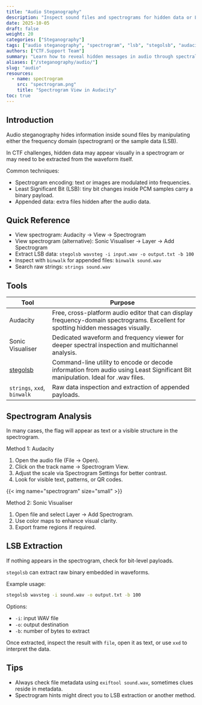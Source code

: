 ```yaml
---
title: "Audio Steganography"
description: "Inspect sound files and spectrograms for hidden data or LSB-encoded messages using Audacity, Sonic Visualiser, and stegolsb."
date: 2025-10-05
draft: false
weight: 20
categories: ["Steganography"]
tags: ["audio steganography", "spectrogram", "lsb", "stegolsb", "audacity", "ctf"]
authors: ["CTF.Support Team"]
summary: "Learn how to reveal hidden messages in audio through spectral inspection, waveform analysis, and LSB extraction techniques."
aliases: ["/steganography/audio/"]
slug: "audio"
resources:
  - name: spectrogram
    src: "spectrogram.png"
    title: "Spectrogram View in Audacity"
toc: true
---
```


## Introduction

Audio steganography hides information inside sound files by manipulating either the frequency domain (spectrogram) or the sample data (LSB).

In CTF challenges, hidden data may appear visually in a spectrogram or may need to be extracted from the waveform itself.

Common techniques:

- Spectrogram encoding: text or images are modulated into frequencies.
- Least Significant Bit (LSB): tiny bit changes inside PCM samples carry a binary payload.
- Appended data: extra files hidden after the audio data.

## Quick Reference

- View spectrogram: Audacity -> View -> Spectrogram
- View spectrogram (alternative): Sonic Visualiser -> Layer -> Add Spectrogram
- Extract LSB data: `stegolsb wavsteg -i input.wav -o output.txt -b 100`
- Inspect with `binwalk` for appended files: `binwalk sound.wav`
- Search raw strings: `strings sound.wav`

## Tools

| Tool                                                  | Purpose                                                                                                                            |
|-------------------------------------------------------|------------------------------------------------------------------------------------------------------------------------------------|
| Audacity                                              | Free, cross-platform audio editor that can display frequency-domain spectrograms. Excellent for spotting hidden messages visually. |
| Sonic Visualiser                                      | Dedicated waveform and frequency viewer for deeper spectral inspection and multichannel analysis.                                  |
| [stegolsb](https://github.com/ragibson/Steganography) | Command-line utility to encode or decode information from audio using Least Significant Bit manipulation. Ideal for .wav files.    |
| `strings`, `xxd`, `binwalk`                           | Raw data inspection and extraction of appended payloads.                                                                           |

## Spectrogram Analysis

In many cases, the flag will appear as text or a visible structure in the spectrogram.

Method 1: Audacity

1. Open the audio file (File -> Open).
2. Click on the track name -> Spectrogram View.
3. Adjust the scale via Spectrogram Settings for better contrast.
4. Look for visible text, patterns, or QR codes.

{{< img name="spectrogram" size="small" >}}

Method 2: Sonic Visualiser

1. Open file and select Layer -> Add Spectrogram.
2. Use color maps to enhance visual clarity.
3. Export frame regions if required.

## LSB Extraction

If nothing appears in the spectrogram, check for bit-level payloads.

`stegolsb` can extract raw binary embedded in waveforms.

Example usage:

```bash
stegolsb wavsteg -i sound.wav -o output.txt -b 100
```

Options:

- `-i`: input WAV file
- `-o`: output destination
- `-b`: number of bytes to extract

Once extracted, inspect the result with `file`, open it as text, or use `xxd` to interpret the data.

## Tips

- Always check file metadata using `exiftool sound.wav`, sometimes clues reside in metadata.
- Spectrogram hints might direct you to LSB extraction or another method.
